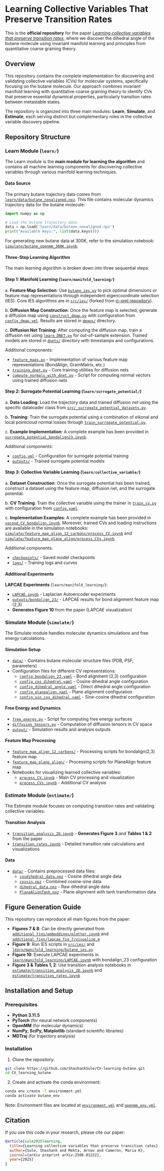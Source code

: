 # Learning Collective Variables That Preserve Transition Rates

This is the **official repository** for the paper [*Learning collective variables that preserve transition rates*](https://arxiv.org/abs/2506.01222), where we discover the dihedral angle of the butane molecule using invariant manifold learning and principles from quantitative coarse graining theory.

## Overview

This repository contains the complete implementation for discovering and validating collective variables (CVs) for molecular systems, specifically focusing on the butane molecule. Our approach combines invariant manifold learning with quantitative coarse graining theory to identify CVs that preserve essential dynamical properties, particularly transition rates between metastable states.

The repository is organized into three main modules: **Learn**, **Simulate**, and **Estimate**, each serving distinct but complementary roles in the collective variable discovery pipeline.

## Repository Structure

### **Learn Module** (`learn/`)

The Learn module is the **main module for learning the algorithm** and contains all machine learning components for discovering collective variables through various manifold learning techniques. 

#### **Data Source**

The primary butane trajectory data comes from [`learn/data/butane_nonaligned.npz`](learn/data/butane_nonaligned.npz). This file contains molecular dynamics trajectory data for the butane molecule:

```python
import numpy as np

# Load the butane trajectory data
data = np.load('learn/data/butane_nonaligned.npz')
print("Available keys:", list(data.keys()))
```

For generating new butane data at 300K, refer to the simulation notebook: [`simulate/butane_openmm_300K.ipynb`](simulate/butane_openmm_300K.ipynb).

#### **Three-Step Learning Algorithm**

The main learning algorithm is broken down into three sequential steps:

#### **Step 1: Manifold Learning** (`learn/manifold_learning/`)

a. **Feature Map Selection**: Use [`butane_ies.py`](learn/manifold_learning/butane_ies.py) to pick optimal dimensions or feature map representations through independent eigencoordinate selection (IES). Core IES algorithms are in [`src/ies/`](src/ies/) (forked from [ic-pml repository](https://github.com/he-jesse/ic-pml)).

b. **Diffusion Map Construction**: Once the feature map is selected, generate a diffusion map using [`construct_dmap.py`](learn/manifold_learning/construct_dmap.py) with configuration from [`config_dmap.yml`](learn/manifold_learning/config_dmap.yml). Results are stored in [`dmaps/`](learn/manifold_learning/dmaps/) directory.

c. **Diffusion Net Training**: After computing the diffusion map, train a diffusion net using [`learn_DNET.py`](learn/manifold_learning/learn_DNET.py) for out-of-sample extension. Trained models are stored in [`dnets/`](learn/manifold_learning/dnets/) directory with timestamps and configurations.

Additional components:
- [`feature_maps.py`](src/feature_maps.py) - Implementation of various feature map representations (BondAlign, GramMatrix, etc.)
- [`training_dnet.py`](learn/manifold_learning/training_dnet.py) - Core training utilities for diffusion nets
- [`compute_normals_with_dnet.py`](learn/manifold_learning/compute_normals_with_dnet.py) - Script for computing normal vectors using trained diffusion nets

#### **Step 2: Surrogate Potential Learning** (`learn/surrogate_potential/`)

a. **Data Loading**: Load the trajectory data and trained diffusion net using the specific dataloader class from [`src/_surrogate_potential_datasets.py`](src/_surrogate_potential_datasets.py).

b. **Training**: Train the surrogate potential using a combination of eikonal and local pointcloud normal losses through [`train_surrogate_potential.py`](learn/surrogate_potential/train_surrogate_potential.py).

c. **Example Implementation**: A complete example has been provided in [`surrogate_potential_bondalign23.ipynb`](learn/surrogate_potential/surrogate_potential_bondalign23.ipynb).

Additional components:
- [`config.yml`](learn/surrogate_potential/config.yml) - Configuration for surrogate potential training
- [`outputs/`](learn/surrogate_potential/outputs/) - Trained surrogate potential models

#### **Step 3: Collective Variable Learning** (`learn/collective_variable/`)

a. **Dataset Construction**: Once the surrogate potential has been trained, construct a dataset using the feature map, diffusion net, and the surrogate potential.

b. **CV Training**: Train the collective variable using the trainer in [`train_cv.py`](learn/collective_variable/train_cv.py) with configuration from [`config.yaml`](learn/collective_variable/config.yaml).

c. **Implementation Examples**: A complete example has been provided in [`second_CV_bondalign.ipynb`](learn/collective_variable/second_CV_bondalign.ipynb). Moreover, trained CVs and loading instructions are available in the simulation notebooks: [`simulate/feature_map_align_12_carbons/process_CV.ipynb`](simulate/feature_map_align_12_carbons/process_CV.ipynb) and [`simulate/feature_map_plane_align/process_CVs.ipynb`](simulate/feature_map_plane_align/process_CVs.ipynb).

Additional components:
- [`checkpoints/`](learn/collective_variable/checkpoints/) - Saved model checkpoints
- [`logs/`](learn/collective_variable/logs/) - Training logs and curves

#### **Additional Experiments**

**LAPCAE Experiments** (`learn/manifold_learning/`):
- [`LAPCAE.ipynb`](learn/manifold_learning/LAPCAE.ipynb) - Laplacian Autoencoder experiments
- [`outputs/bondalign_23/`](learn/manifold_learning/outputs/bondalign_23/) - LAPCAE results for bond alignment feature map (2,3)
- **Generates Figure 10** from the paper (LAPCAE visualization)


### **Simulate Module** (`simulate/`)

The Simulate module handles molecular dynamics simulations and free energy calculations.

#### **Simulation Setup**

- [`data/`](simulate/data/) - Contains butane molecular structure files (PDB, PSF, parameters)
- Configuration files for different CV representations:
  - [`config_bondalign_23.yaml`](simulate/config_bondalign_23.yaml) - Bond alignment (2,3) configuration
  - [`config_cos_dihedral.yaml`](simulate/config_cos_dihedral.yaml) - Cosine dihedral angle configuration  
  - [`config_dihedral_angle.yaml`](simulate/config_dihedral_angle.yaml) - Direct dihedral angle configuration
  - [`config_planealign.yaml`](simulate/config_planealign.yaml) - Plane alignment configuration
  - [`config_sin_cos_dihedral.yaml`](simulate/config_sin_cos_dihedral.yaml) - Sine-cosine dihedral configuration

#### **Free Energy and Dynamics**

- [`free_energy.py`](simulate/free_energy.py) - Script for computing free energy surfaces
- [`diffusion_tensors.py`](simulate/diffusion_tensors.py) - Computation of diffusion tensors in CV space
- [`output/`](simulate/output/) - Simulation results and analysis outputs

#### **Feature Map Processing**

- [`feature_map_align_12_carbons/`](simulate/feature_map_align_12_carbons/) - Processing scripts for bondalign(2,3) feature map
- [`feature_map_plane_align/`](simulate/feature_map_plane_align/) - Processing scripts for PlaneAlign feature map
- Notebooks for visualizing learned collective variables:
  - [`process_CV.ipynb`](simulate/feature_map_align_12_carbons/process_CV.ipynb) - Main CV processing and visualization
  - [`process_CVs.ipynb`](simulate/feature_map_plane_align/process_CVs.ipynb) - Additional CV analysis

### **Estimate Module** (`estimate/`)

The Estimate module focuses on computing transition rates and validating collective variables.

#### **Transition Analysis**

- [`transition_analysis_2D.ipynb`](estimate/transition_analysis_2D.ipynb) - **Generates Figure 3** and **Tables 1 & 2** from the paper
- [`transition_rates.ipynb`](estimate/transition_rates.ipynb) - Detailed transition rate calculations and visualizations

#### **Data**

- [`data/`](estimate/data/) - Contains preprocessed data files:
  - [`cosdihedral_data.npz`](estimate/data/cosdihedral_data.npz) - Cosine dihedral angle data
  - [`cossin.npz`](estimate/data/cossin.npz) - Combined cosine-sine data
  - [`dihedral_data.npz`](estimate/data/dihedral_data.npz) - Raw dihedral angle data
  - [`PlaneAlignTanh.npz`](estimate/data/PlaneAlignTanh.npz) - Plane alignment with tanh transformation data


## Figure Generation Guide

This repository can reproduce all main figures from the paper:

- **Figures 7 & 8**: Can be directly generated from [`additional_figs/embeddings/plotter.ipynb`](additional_figs/embeddings/plotter.ipynb) and [`additional_figs/lapcae_fig_7/visualize.m`](additional_figs/lapcae_fig_7/visualize.m)
- **Figure 9**: Run IES scripts in [`src/ies/`](src/ies/) and [`learn/manifold_learning/butane_ies.py`](learn/manifold_learning/butane_ies.py)
- **Figure 10**: Execute LAPCAE experiments in [`learn/manifold_learning/LAPCAE.ipynb`](learn/manifold_learning/LAPCAE.ipynb) with bondalign_23 configuration
- **Figure 3 & Tables 1, 2**: Use transition analysis notebooks in [`estimate/transition_analysis_2D.ipynb`](estimate/transition_analysis_2D.ipynb) and [`estimate/transition_rates.ipynb`](estimate/transition_rates.ipynb)

## Installation and Setup

### Prerequisites

- **Python 3.11.5** 
- **PyTorch** (for neural network components)
- **OpenMM** (for molecular dynamics)
- **NumPy, SciPy, Matplotlib** (standard scientific libraries)
- **MDTraj** (for trajectory analysis)

### Installation

1. Clone the repository:
```bash
git clone https://github.com/ShashankSule/CV-learning-butane.git
cd CV_learning_butane
```

2. Create and activate the conda environment:
```bash
conda env create -f environment.yml
conda activate butane_env
```


Note: Environment files are located at [`environment.yml`](environment.yml) and [`openmm_env.yml`](openmm_env.yml).

## Citation

If you use this code in your research, please cite our paper:

```bibtex
@article{sule2025learning,
  title={Learning collective variables that preserve transition rates},
  author={Sule, Shashank and Mehta, Arnav and Cameron, Maria K},
  journal={arXiv preprint arXiv:2506.01222},
  year={2025}
}
```
